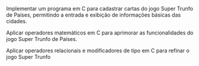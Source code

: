 Implementar um programa em C para cadastrar cartas do jogo Super Trunfo de Países, permitindo a entrada e exibição de informações básicas das cidades.
 
Aplicar operadores matemáticos em C para aprimorar as funcionalidades do jogo Super Trunfo de Países.
 
Aplicar operadores relacionais e modificadores de tipo em C para refinar o jogo Super Trunfo 
